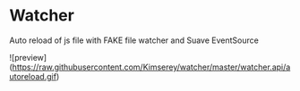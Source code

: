 # Watcher
Auto reload of js file with FAKE file watcher and Suave EventSource

![preview] (https://raw.githubusercontent.com/Kimserey/watcher/master/watcher.api/autoreload.gif)
